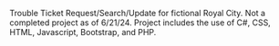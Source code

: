 Trouble Ticket Request/Search/Update for fictional Royal City. Not a completed project as of 6/21/24. Project includes the use of C#, CSS, HTML, Javascript, Bootstrap, and PHP.

